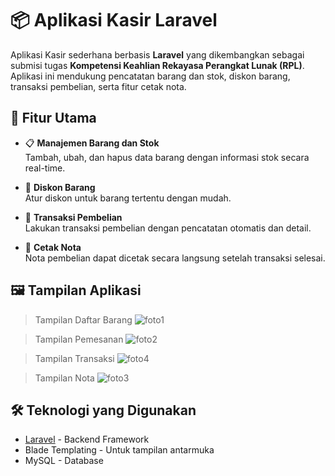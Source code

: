 # 📦 Aplikasi Kasir Laravel

Aplikasi Kasir sederhana berbasis **Laravel** yang dikembangkan sebagai submisi tugas **Kompetensi Keahlian Rekayasa Perangkat Lunak (RPL)**. Aplikasi ini mendukung pencatatan barang dan stok, diskon barang, transaksi pembelian, serta fitur cetak nota.

## 🚀 Fitur Utama

- 📋 **Manajemen Barang dan Stok**  
  Tambah, ubah, dan hapus data barang dengan informasi stok secara real-time.

- 💸 **Diskon Barang**  
  Atur diskon untuk barang tertentu dengan mudah.

- 🛒 **Transaksi Pembelian**  
  Lakukan transaksi pembelian dengan pencatatan otomatis dan detail.

- 🧾 **Cetak Nota**  
  Nota pembelian dapat dicetak secara langsung setelah transaksi selesai.

## 🖼️ Tampilan Aplikasi

>Tampilan Daftar Barang
![foto1](https://github.com/user-attachments/assets/a441d227-7fa0-4f05-b508-40e23243e905)

> Tampilan Pemesanan
![foto2](https://github.com/user-attachments/assets/38eee523-36d8-400f-8eb7-c8ee89f5e3d3)

> Tampilan Transaksi
![foto4](https://github.com/user-attachments/assets/866c2f57-c995-4cd9-9702-41263feccbd4)

 > Tampilan Nota
![foto3](https://github.com/user-attachments/assets/f95b0e5b-e746-4fd4-95f5-4b3322eb2291)


## 🛠️ Teknologi yang Digunakan

- [Laravel](https://laravel.com/) - Backend Framework
- Blade Templating - Untuk tampilan antarmuka
- MySQL - Database


